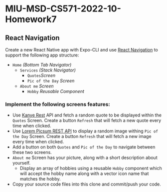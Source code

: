 # MIU-MSD-CS571-2022-10-Homework7
## React Navigation
Create a new React Native app with Expo-CLI and use [React Navigation](https://reactnavigation.org/) to support the following app structure:
* `Home` *(Bottom Tab Navigator)*
    * `Services` *(Stack Navigator)*
      * `Quotes`*Screen* 
      * `Pic of the Day` *Screen*
    * `About me` *Screen*
      * `Hobby` *Reusable Component*


### Implement the following screens features:
* Use [Kanye Rest](https://kanye.rest/) API and fetch a random quote to be displayed within the `Quotes` Screen. Create a button `Refresh` that will fetch a new quote every time when clicked. 
* Use [Lorem Picsum REST API](https://picsum.photos/) to display a random image withing `Pic of the Day` Screen. Create a button `Refresh` that will fetch a new image every time when clicked. 
* Add a button on both `Quotes` and `Pic of the Day` to navigate between these two screens.
* `About me` Screen has your picture, along with a short description about yourself. 
  * Display an array of hobbies using a reusable `Hobby` component which will accept the hobby name along with a vector icon name that matches the hobby.
* Copy your source code files into this clone and commit/push your code.
